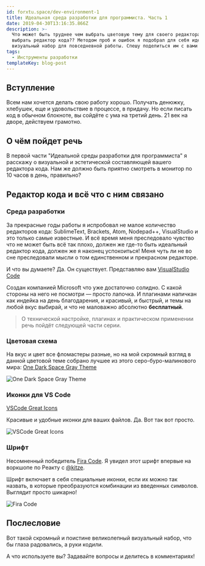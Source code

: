 ```yaml
---
id: forxtu.space/dev-environment-1
title: Идеальная среда разработки для программиста. Часть 1
date: 2019-04-30T13:16:35.866Z
description: >-
  Что может быть труднее чем выбрать цветовую тему для своего редактора кода? А
  выбрать редактор кода?? Методом проб и ошибок я подобрал для себя идеальный
  визуальный набор для повседневной работы. Спешу поделиться им с вами!
tags:
  - Инструменты разработки
templateKey: blog-post
---
```

## Вступление

Всем нам хочется делать свою работу хорошо. Получать денюжку, хлебушек, еще и  удовольствие в процессе, в придачу. Но если писать код в обычном блокноте, вы сойдёте с ума на третий день. 21 век на дворе, действуем грамотно.

## О чём пойдет речь

В первой части "Идеальной среды разработки для программиста" я расскажу о визуальной и эстетической составляющей вашего редактора кода. Нам же должно быть приятно смотреть в монитор по 10 часов в день, правильно? 

## Редактор кода и всё что с ним связано

### Среда разработки

За прекрасные годы работы я испробовал не малое количество редакторов кода: SublimeText, Brackets, Atom, Nodepad++, VisualStudio и это только самые известные. И всё время меня преследовало чувство что не может быть всё так плохо, должен же где-то быть идеальный редактор кода, должен же я наконец успокоиться! Меня чуть ли не во сне преследовали мысли о том единственном и прекрасном редакторе.


И что вы думаете? Да. Он существует. Представляю вам <a href="https://code.visualstudio.com" target="_blank">VisualStudio Code</a>

Создан компанией Microsoft что уже достаточно солидно. С какой стороны на него не посмотри — просто лапочка. И плагинами напичкан как индейка на день благодарения, и красивый, и быстрый, и темы на любой вкус выбирай, и что не маловажно абсолютно **бесплатный**. 

> О технической настройке, плагинах и практическом применении речь пойдёт следующей части серии.

### Цветовая схема

На вкус и цвет все фломастеры разные, но на мой скромный взгляд в данной цветовой теме собрано лучшее из этого серо-буро-малинового мира:
<a href="https://marketplace.visualstudio.com/items?itemName=fivepointseven.vscode-theme-onedark-spacegray" target="_blank">One Dark Space Gray Theme</a>

![One Dark Space Gray Theme](/assets/one_dark_space_gray.png "One Dark Space Gray Theme")

### Иконки для VS Code

<a href="https://github.com/EmmanuelBeziat/vscode-great-icons" target="_blank">VSCode Great Icons</a>

Красивые и удобные иконки для ваших файлов. Да. Вот так вот просто.

![VSCode Great Icons](/assets/vs_great_icons.png "VSCode Great Icons")

### Шрифт

Несомненный победитель <a href="https://github.com/tonsky/FiraCode" target="_blank">Fira Code</a>. Я увидел этот шрифт впервые на воркшопе по Реакту с <a href="https://twitter.com/thekitze" target="_blank">@kitze</a>. 

Шрифт включает в себя специальные иконки, если их можно так назвать, в которые преобразуются комбинации из введенных символов. Выглядит просто шикарно!

![Fira Code](/assets/fira-code.png "Fira Code")

## Послесловие

Вот такой скромный и поистине великолепный визуальный набор, что бы глаза радовались, а руки кодили.

А что используете вы? Задавайте вопросы и делитесь в комментариях!
